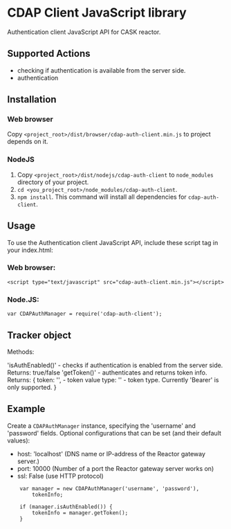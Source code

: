 # CDAP Client JavaScript library

Authentication client JavaScript API for CASK reactor.

## Supported Actions

- checking if authentication is available from the server side.
- authentication

## Installation

### Web browser
Copy ```<project_root>/dist/browser/cdap-auth-client.min.js``` to project depends on it.

### NodeJS
1. Copy ```<project_root>/dist/nodejs/cdap-auth-client``` to ```node_modules``` directory
of your project.
2. ```cd <you_project_root>/node_modules/cdap-auth-client```.
3. ```npm install```. This command will install all dependencies for ```cdap-auth-client```.

## Usage

 To use the Authentication client JavaScript API, include these script tag in your index.html:

### Web browser:
```
<script type="text/javascript" src="cdap-auth-client.min.js"></script>
```

### Node.JS:
```
var CDAPAuthManager = require('cdap-auth-client');
```

## Tracker object
Methods:

'isAuthEnabled()'    - checks if authentication is enabled from the server side.
                       Returns: true/false
'getToken()'         - authenticates and returns token info.
                       Returns: {
                           token: '',        - token value
                           type: ''          - token type. Currently 'Bearer' is only supported.
                       }

## Example

Create a ```CDAPAuthManager``` instance, specifying the 'username' and 'password' fields. 
Optional configurations that can be set (and their default values):

  - host: 'localhost' (DNS name or IP-address of the Reactor gateway server.)
  - port: 10000 (Number of a port the Reactor gateway server works on)
  - ssl: False (use HTTP protocol)

```
    var manager = new CDAPAuthManager('username', 'password'),
        tokenInfo;

    if (manager.isAuthEnabled()) {
        tokenInfo = manager.getToken();
    }
```